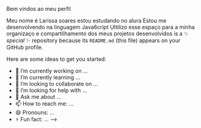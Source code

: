 Bem vindos ao meu perfil

Meu nome é Larissa soares 
estou estudando no alura
Estou me desenvolvendo na linguagem Java6cript
Ultilizo esse espaço para a minha organizaço e compartilhamento dos meus projetos desenvolvidos
is a ✨ _special_ ✨ repository because its `README.md` (this file) appears on your GitHub profile.

Here are some ideas to get you started:

- 🔭 I’m currently working on ...
- 🌱 I’m currently learning ...
- 👯 I’m looking to collaborate on ...
- 🤔 I’m looking for help with ...
- 💬 Ask me about ...
- 📫 How to reach me: ...
- 😄 Pronouns: ...
- ⚡ Fun fact: ...
-->
